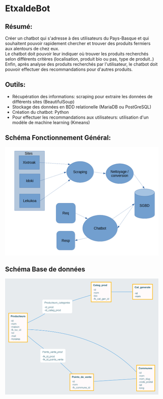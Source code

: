 # EtxaldeBot

## Résumé: 
Créer un chatbot qui s'adresse à des utilisateurs du Pays-Basque et qui souhaitent pouvoir rapidement chercher et trouver des produits fermiers aux alentours de chez eux.   
Le chatbot doit pouvoir leur indiquer où trouver les produits recherchés selon différents critères (localisation, produit bio ou pas, type de produit..)
Enfin, après analyse des produits recherchés par l'utilisateur, le chatbot doit pouvoir effectuer des recommandations pour d'autres produits.

## Outils:
- Récupération des informations: scraping pour extraire les données de différents sites (BeautifulSoup)
- Stockage des données en BDD relationelle (MariaDB ou PostGreSQL)
- Création du chatbot: Python
- Pour effectuer les recommandations aux utilisateurs: utilisation d'un modèle de machine learning (Kmeans)

## Schéma Fonctionnement Général:
![schema](static/img/schema_chatbot.png)

## Schéma Base de données
![bdd](static/img/bdd_etxaldebot.png)